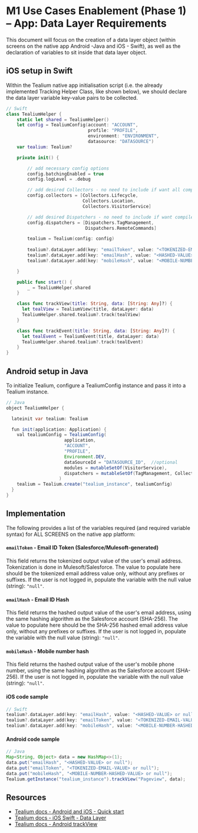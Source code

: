 # M1 Use Cases Enablement (Phase 1) –  App: Data Layer Requirements
This document will focus on the creation of a data layer object (within screens on the native app Android -Java and iOS - Swift), as well as the declaration of variables to sit inside that data layer object.

## iOS setup in Swift
Within the Tealium native app initialisation script (i.e. the already implemented Tracking Helper Class, like shown below), we should declare the data layer variable key-value pairs to be collected.


```swift
// Swift
class TealiumHelper {
    static let shared = TealiumHelper()
    let config = TealiumConfig(account: "ACCOUNT",
                               profile: "PROFILE",
                               environment: "ENVIRONMENT",
                               datasource: "DATASOURCE")
    var tealium: Tealium?

    private init() {

        // add necessary config options
        config.batchingEnabled = true
        config.logLevel = .debug

        // add desired Collectors - no need to include if want all compiled collectors
        config.collectors = [Collectors.Lifecycle,
                             Collectors.Location,
                             Collectors.VisitorService]

        // add desired Dispatchers - no need to include if want compiled dispatchers
        config.dispatchers = [Dispatchers.TagManagement,
                              Dispatchers.RemoteCommands]

        tealium = Tealium(config: config)
        
        tealium?.dataLayer.add(key: "emailToken", value: "<TOKENIZED-EMAIL-VALUE> or null", expiry: .untilRestart)
        tealium?.dataLayer.add(key: "emailHash", value: "<HASHED-VALUE> or null", expiry: .untilRestart)
        tealium?.dataLayer.add(key: "mobileHash", value: "<MOBILE-NUMBER-HASHED-VALUE> or null", expiry: .untilRestart)

    }

    public func start() {
        _ = TealiumHelper.shared
    }

    class func trackView(title: String, data: [String: Any]?) {    
      let tealView = TealiumView(title, dataLayer: data)
      TealiumHelper.shared.tealium?.track(tealView)
    }

    class func trackEvent(title: String, data: [String: Any]?) {
      let tealEvent = TealiumEvent(title, dataLayer: data)
      TealiumHelper.shared.tealium?.track(tealEvent)
    }
}
```

## Android setup in Java
To initialize Tealium, configure a TealiumConfig instance and pass it into a Tealium instance.

```Java
// Java
object TealiumHelper {

  lateinit var tealium: Tealium

  fun init(application: Application) {
    val tealiumConfig = TealiumConfig(
                      application,
                      "ACCOUNT",
                      "PROFILE",
                      Environment.DEV,
                      dataSourceId = "DATASOURCE_ID",  //optional
                      modules = mutableSetOf(VisitorService),
                      dispatchers = mutableSetOf(TagManagement, Collect)
                    )
    tealium = Tealium.create("tealium_instance", tealiumConfig)
  }
}
```

## Implementation
The following provides a list of the variables required (and required variable syntax) for ALL SCREENS on the native app platform:

#### `emailToken` - Email ID Token (Salesforce/Mulesoft-generated)
This field returns the tokenized output value of the user's email address. Tokenization is done in Mulesoft/Salesforce. The value to populate here should be the tokenized email address value only, without any prefixes or suffixes. 
If the user is not logged in, populate the variable with the null value (string): `"null"`.

#### `emailHash` -	Email ID Hash
This field returns the hashed output value of the user's email address, using the same hashing algorithm as the Salesforce account (SHA-256). The value to populate here should be the SHA-256 hashed email address value only, without any prefixes or suffixes. 
If the user is not logged in, populate the variable with the null value (string): `"null"`.


#### `mobileHash` -	Mobile number hash
This field returns the hashed output value of the user's mobile phone number, using the same hashing algorithm as the Salesforce account (SHA-256). If the user is not logged in, populate the variable with the null value (string): `"null"`.

#### iOS code sample
```swift
// Swift
tealium?.dataLayer.add(key: "emailHash", value: "<HASHED-VALUE> or null", expiry: .untilRestart)
tealium?.dataLayer.add(key: "emailToken", value: "<TOKENIZED-EMAIL-VALUE> or null", expiry: .untilRestart)
tealium?.dataLayer.add(key: "mobileHash", value: "<MOBILE-NUMBER-HASHED-VALUE> or null", expiry: .untilRestart)
```

#### Android code sample
```java
// Java
Map<String, Object> data = new HashMap<>(1);
data.put("emailHash", "<HASHED-VALUE> or null");
data.put("emailToken", "<TOKENIZED-EMAIL-VALUE> or null");
data.put("mobileHash", "<MOBILE-NUMBER-HASHED-VALUE> or null");
Tealium.getInstance("tealium_instance").trackView("Pageview", data);
```


## Resources
- [Tealium docs - Android and iOS - Quick start](https://docs.tealium.com/platforms/getting-started-mobile/quick-start/)
- [Tealium docs - iOS Swift - Data Layer](https://docs.tealium.com/platforms/ios-swift/data-layer/)
- [Tealium docs - Android trackView](https://docs.tealium.com/platforms/android-java/track/)
